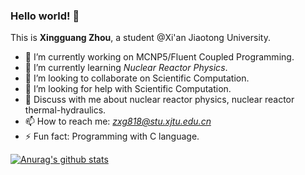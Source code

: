 ### Hello world! 👋

This is **Xingguang Zhou**, a student @Xi'an Jiaotong University.

- 🔭 I’m currently working on MCNP5/Fluent Coupled Programming.
- 🌱 I’m currently learning *Nuclear Reactor Physics*.
- 👯 I’m looking to collaborate on Scientific Computation.
- 🤔 I’m looking for help with Scientific Computation.
- 💬 Discuss with me about nuclear reactor physics, nuclear reactor thermal-hydraulics.
- 📫 How to reach me: *zxg818@stu.xjtu.edu.cn*
- ⚡ Fun fact: Programming with C language.

[![Anurag's github stats](https://github-readme-stats.vercel.app/api?username=ZXG818)](https://github.com/anuraghazra/github-readme-stats)

